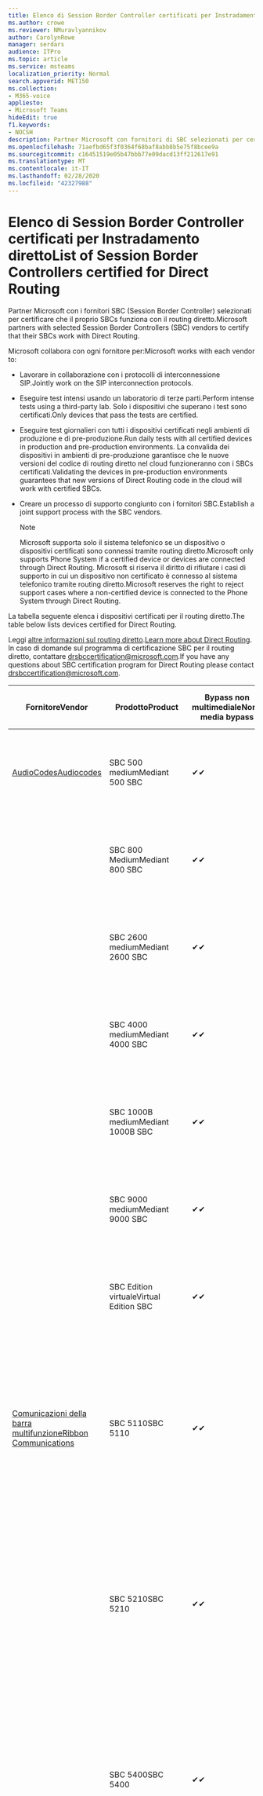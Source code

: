 ```yaml
---
title: Elenco di Session Border Controller certificati per Instradamento diretto
ms.author: crowe
ms.reviewer: NMuravlyannikov
author: CarolynRowe
manager: serdars
audience: ITPro
ms.topic: article
ms.service: msteams
localization_priority: Normal
search.appverid: MET150
ms.collection:
- M365-voice
appliesto:
- Microsoft Teams
hideEdit: true
f1.keywords:
- NOCSH
description: Partner Microsoft con fornitori di SBC selezionati per certificare il lavoro di SBCs con il routing diretto.
ms.openlocfilehash: 71aefbd65f3f0364f68baf8abb8b5e75f8bcee9a
ms.sourcegitcommit: c16451519e05b47bbb77e09dacd13ff212617e91
ms.translationtype: MT
ms.contentlocale: it-IT
ms.lasthandoff: 02/28/2020
ms.locfileid: "42327988"
---
```

# <a name="list-of-session-border-controllers-certified-for-direct-routing"></a><span data-ttu-id="07171-103">Elenco di Session Border Controller certificati per Instradamento diretto</span><span class="sxs-lookup"><span data-stu-id="07171-103">List of Session Border Controllers certified for Direct Routing</span></span>

<span data-ttu-id="07171-104">Partner Microsoft con i fornitori SBC (Session Border Controller) selezionati per certificare che il proprio SBCs funziona con il routing diretto.</span><span class="sxs-lookup"><span data-stu-id="07171-104">Microsoft partners with selected Session Border Controllers (SBC) vendors to certify that their SBCs work with Direct Routing.</span></span> 

<span data-ttu-id="07171-105">Microsoft collabora con ogni fornitore per:</span><span class="sxs-lookup"><span data-stu-id="07171-105">Microsoft works with each vendor to:</span></span> 

- <span data-ttu-id="07171-106">Lavorare in collaborazione con i protocolli di interconnessione SIP.</span><span class="sxs-lookup"><span data-stu-id="07171-106">Jointly work on the SIP interconnection protocols.</span></span>
- <span data-ttu-id="07171-107">Eseguire test intensi usando un laboratorio di terze parti.</span><span class="sxs-lookup"><span data-stu-id="07171-107">Perform intense tests using a third-party lab.</span></span> <span data-ttu-id="07171-108">Solo i dispositivi che superano i test sono certificati.</span><span class="sxs-lookup"><span data-stu-id="07171-108">Only devices that pass the tests are certified.</span></span> 
- <span data-ttu-id="07171-109">Eseguire test giornalieri con tutti i dispositivi certificati negli ambienti di produzione e di pre-produzione.</span><span class="sxs-lookup"><span data-stu-id="07171-109">Run daily tests with all certified devices in production and pre-production environments.</span></span> <span data-ttu-id="07171-110">La convalida dei dispositivi in ambienti di pre-produzione garantisce che le nuove versioni del codice di routing diretto nel cloud funzioneranno con i SBCs certificati.</span><span class="sxs-lookup"><span data-stu-id="07171-110">Validating the devices in pre-production environments guarantees that new versions of Direct Routing code in the cloud will work with certified SBCs.</span></span> 
- <span data-ttu-id="07171-111">Creare un processo di supporto congiunto con i fornitori SBC.</span><span class="sxs-lookup"><span data-stu-id="07171-111">Establish a joint support process with the SBC vendors.</span></span>


  > [!NOTE]
  > <span data-ttu-id="07171-112">Microsoft supporta solo il sistema telefonico se un dispositivo o dispositivi certificati sono connessi tramite routing diretto.</span><span class="sxs-lookup"><span data-stu-id="07171-112">Microsoft only supports Phone System if a certified device or devices are connected through Direct Routing.</span></span> <span data-ttu-id="07171-113">Microsoft si riserva il diritto di rifiutare i casi di supporto in cui un dispositivo non certificato è connesso al sistema telefonico tramite routing diretto.</span><span class="sxs-lookup"><span data-stu-id="07171-113">Microsoft reserves the right to reject support cases where a non-certified device is connected to the Phone System through Direct Routing.</span></span> 

<span data-ttu-id="07171-114">La tabella seguente elenca i dispositivi certificati per il routing diretto.</span><span class="sxs-lookup"><span data-stu-id="07171-114">The table below lists devices certified for Direct Routing.</span></span> 

<span data-ttu-id="07171-115">Leggi [altre informazioni sul routing diretto](https://aka.ms/dr).</span><span class="sxs-lookup"><span data-stu-id="07171-115">[Learn more about Direct Routing](https://aka.ms/dr).</span></span> <span data-ttu-id="07171-116">In caso di domande sul programma di certificazione SBC per il routing diretto, contattare drsbccertification@microsoft.com.</span><span class="sxs-lookup"><span data-stu-id="07171-116">If you have any questions about SBC certification program for Direct Routing please contact drsbccertification@microsoft.com.</span></span>


|                                                       <span data-ttu-id="07171-117">Fornitore</span><span class="sxs-lookup"><span data-stu-id="07171-117">Vendor</span></span>                                                        |       <span data-ttu-id="07171-118">Prodotto</span><span class="sxs-lookup"><span data-stu-id="07171-118">Product</span></span>       | <span data-ttu-id="07171-119">Bypass non multimediale</span><span class="sxs-lookup"><span data-stu-id="07171-119">Non-media bypass</span></span> | <span data-ttu-id="07171-120">Bypass multimediale</span><span class="sxs-lookup"><span data-stu-id="07171-120">Media bypass</span></span> | <span data-ttu-id="07171-121">Versione software</span><span class="sxs-lookup"><span data-stu-id="07171-121">Software version</span></span> | <span data-ttu-id="07171-122">Convalidati con i provider di E911</span><span class="sxs-lookup"><span data-stu-id="07171-122">Validated with E911 providers</span></span> | <span data-ttu-id="07171-123">In grado di ELIN</span><span class="sxs-lookup"><span data-stu-id="07171-123">ELIN capable</span></span>
|---------------------------------------------------------------------------------------------------------------------|---------------------|------------------|--------------|------------------|-----------------|------------------|
| [<span data-ttu-id="07171-124">AudioCodes</span><span class="sxs-lookup"><span data-stu-id="07171-124">Audiocodes</span></span>](https://www.audiocodes.com/solutions-products/products/products-for-microsoft-365/direct-routing-for-microsoft-teams) |   <span data-ttu-id="07171-125">SBC 500 medium</span><span class="sxs-lookup"><span data-stu-id="07171-125">Mediant 500 SBC</span></span>   |     <span data-ttu-id="07171-126">&#10004;</span><span class="sxs-lookup"><span data-stu-id="07171-126">&#10004;</span></span>     |   <span data-ttu-id="07171-127">&#10004;</span><span class="sxs-lookup"><span data-stu-id="07171-127">&#10004;</span></span>    |  <span data-ttu-id="07171-128">7.20 a. 250</span><span class="sxs-lookup"><span data-stu-id="07171-128">7.20A.250</span></span>   | <ul> <li> <span data-ttu-id="07171-129">Routing della posizione dinamica della larghezza di banda</span><span class="sxs-lookup"><span data-stu-id="07171-129">Bandwidth Dynamic Location Routing</span></span> </li> </ul>
|                                                                                                                     |   <span data-ttu-id="07171-130">SBC 800 Medium</span><span class="sxs-lookup"><span data-stu-id="07171-130">Mediant 800 SBC</span></span>   |     <span data-ttu-id="07171-131">&#10004;</span><span class="sxs-lookup"><span data-stu-id="07171-131">&#10004;</span></span>     |   <span data-ttu-id="07171-132">&#10004;</span><span class="sxs-lookup"><span data-stu-id="07171-132">&#10004;</span></span>     |  <span data-ttu-id="07171-133">7.20 a. 250</span><span class="sxs-lookup"><span data-stu-id="07171-133">7.20A.250</span></span>   |  <ul> <li> <span data-ttu-id="07171-134">Routing della posizione dinamica della larghezza di banda</span><span class="sxs-lookup"><span data-stu-id="07171-134">Bandwidth Dynamic Location Routing</span></span> </li> </ul>  |    |
|                                                                                                                     |  <span data-ttu-id="07171-135">SBC 2600 medium</span><span class="sxs-lookup"><span data-stu-id="07171-135">Mediant 2600 SBC</span></span>   |     <span data-ttu-id="07171-136">&#10004;</span><span class="sxs-lookup"><span data-stu-id="07171-136">&#10004;</span></span>     |   <span data-ttu-id="07171-137">&#10004;</span><span class="sxs-lookup"><span data-stu-id="07171-137">&#10004;</span></span>    |  <span data-ttu-id="07171-138">7.20 a. 250</span><span class="sxs-lookup"><span data-stu-id="07171-138">7.20A.250</span></span>   |   <ul> <li> <span data-ttu-id="07171-139">Routing della posizione dinamica della larghezza di banda</span><span class="sxs-lookup"><span data-stu-id="07171-139">Bandwidth Dynamic Location Routing</span></span> </li> </ul>  |    |    
|                                                                                                                     |  <span data-ttu-id="07171-140">SBC 4000 medium</span><span class="sxs-lookup"><span data-stu-id="07171-140">Mediant 4000 SBC</span></span>   |     <span data-ttu-id="07171-141">&#10004;</span><span class="sxs-lookup"><span data-stu-id="07171-141">&#10004;</span></span>     |   <span data-ttu-id="07171-142">&#10004;</span><span class="sxs-lookup"><span data-stu-id="07171-142">&#10004;</span></span>     |  <span data-ttu-id="07171-143">7.20 a. 250</span><span class="sxs-lookup"><span data-stu-id="07171-143">7.20A.250</span></span>   |   <ul> <li> <span data-ttu-id="07171-144">Routing della posizione dinamica della larghezza di banda</span><span class="sxs-lookup"><span data-stu-id="07171-144">Bandwidth Dynamic Location Routing</span></span> </li> </ul>  |    |    
|                                                                                                                     | <span data-ttu-id="07171-145">SBC 1000B medium</span><span class="sxs-lookup"><span data-stu-id="07171-145">Mediant 1000B  SBC</span></span>  |     <span data-ttu-id="07171-146">&#10004;</span><span class="sxs-lookup"><span data-stu-id="07171-146">&#10004;</span></span>     |   <span data-ttu-id="07171-147">In sospeso</span><span class="sxs-lookup"><span data-stu-id="07171-147">Pending</span></span>     |  <span data-ttu-id="07171-148">7.20 a. 250</span><span class="sxs-lookup"><span data-stu-id="07171-148">7.20A.250</span></span>  |  <ul> <li> <span data-ttu-id="07171-149">Routing della posizione dinamica della larghezza di banda</span><span class="sxs-lookup"><span data-stu-id="07171-149">Bandwidth Dynamic Location Routing</span></span> </li> </ul>  |    |    
|                                                                                                                     | <span data-ttu-id="07171-150">SBC 9000 medium</span><span class="sxs-lookup"><span data-stu-id="07171-150">Mediant 9000  SBC</span></span>  |     <span data-ttu-id="07171-151">&#10004;</span><span class="sxs-lookup"><span data-stu-id="07171-151">&#10004;</span></span>     |   <span data-ttu-id="07171-152">&#10004;</span><span class="sxs-lookup"><span data-stu-id="07171-152">&#10004;</span></span>     |  <span data-ttu-id="07171-153">7.20 a. 250</span><span class="sxs-lookup"><span data-stu-id="07171-153">7.20A.250</span></span>   | <ul> <li> <span data-ttu-id="07171-154">Routing della posizione dinamica della larghezza di banda</span><span class="sxs-lookup"><span data-stu-id="07171-154">Bandwidth Dynamic Location Routing</span></span> </li> </ul>    |    |                                                                       
|                                                                                                                     | <span data-ttu-id="07171-155">SBC Edition virtuale</span><span class="sxs-lookup"><span data-stu-id="07171-155">Virtual Edition SBC</span></span> |     <span data-ttu-id="07171-156">&#10004;</span><span class="sxs-lookup"><span data-stu-id="07171-156">&#10004;</span></span>     |   <span data-ttu-id="07171-157">&#10004;</span><span class="sxs-lookup"><span data-stu-id="07171-157">&#10004;</span></span>     |  <span data-ttu-id="07171-158">7.20 a. 250</span><span class="sxs-lookup"><span data-stu-id="07171-158">7.20A.250</span></span> |  <ul> <li> <span data-ttu-id="07171-159">Routing della posizione dinamica della larghezza di banda</span><span class="sxs-lookup"><span data-stu-id="07171-159">Bandwidth Dynamic Location Routing</span></span> </li> </ul>   |    |    
|  [<span data-ttu-id="07171-160">Comunicazioni della barra multifunzione</span><span class="sxs-lookup"><span data-stu-id="07171-160">Ribbon Communications</span></span>](https://ribboncommunications.com/solutions/enterprise-solutions/microsoft-skype-business)  |      <span data-ttu-id="07171-161">SBC 5110</span><span class="sxs-lookup"><span data-stu-id="07171-161">SBC 5110</span></span>       |     <span data-ttu-id="07171-162">&#10004;</span><span class="sxs-lookup"><span data-stu-id="07171-162">&#10004;</span></span>     |   <span data-ttu-id="07171-163">&#10004;</span><span class="sxs-lookup"><span data-stu-id="07171-163">&#10004;</span></span>    |       <span data-ttu-id="07171-164">7,2</span><span class="sxs-lookup"><span data-stu-id="07171-164">7.2</span></span>       | <ul> <li> <span data-ttu-id="07171-165">Routing della posizione dinamica della larghezza di banda</span><span class="sxs-lookup"><span data-stu-id="07171-165">Bandwidth Dynamic Location Routing</span></span> </li> <li><span data-ttu-id="07171-166">Intrado ERS</span><span class="sxs-lookup"><span data-stu-id="07171-166">Intrado ERS</span></span> </li> <li><span data-ttu-id="07171-167">Intrado EGW</span><span class="sxs-lookup"><span data-stu-id="07171-167">Intrado EGW</span></span></li> <li> <span data-ttu-id="07171-168">Mobilità Horizon per Sky rossa</span><span class="sxs-lookup"><span data-stu-id="07171-168">Red Sky Horizon Mobility</span></span> </li>  </ul> |   <span data-ttu-id="07171-169">No</span><span class="sxs-lookup"><span data-stu-id="07171-169">No</span></span> |    
|                                                                                                                     |      <span data-ttu-id="07171-170">SBC 5210</span><span class="sxs-lookup"><span data-stu-id="07171-170">SBC 5210</span></span>       |     <span data-ttu-id="07171-171">&#10004;</span><span class="sxs-lookup"><span data-stu-id="07171-171">&#10004;</span></span>     |  <span data-ttu-id="07171-172">&#10004;</span><span class="sxs-lookup"><span data-stu-id="07171-172">&#10004;</span></span>    |       <span data-ttu-id="07171-173">7,2</span><span class="sxs-lookup"><span data-stu-id="07171-173">7.2</span></span>       |  <ul> <li> <span data-ttu-id="07171-174">Routing della posizione dinamica della larghezza di banda</span><span class="sxs-lookup"><span data-stu-id="07171-174">Bandwidth Dynamic Location Routing</span></span> </li> <li><span data-ttu-id="07171-175">Intrado ERS</span><span class="sxs-lookup"><span data-stu-id="07171-175">Intrado ERS</span></span> </li> <li><span data-ttu-id="07171-176">Intrado EGW</span><span class="sxs-lookup"><span data-stu-id="07171-176">Intrado EGW</span></span></li> <li> <span data-ttu-id="07171-177">Mobilità Horizon per Sky rossa</span><span class="sxs-lookup"><span data-stu-id="07171-177">Red Sky Horizon Mobility</span></span> </li> </ul> | <span data-ttu-id="07171-178">No</span><span class="sxs-lookup"><span data-stu-id="07171-178">No</span></span>   |    
|                                                                                                                     |      <span data-ttu-id="07171-179">SBC 5400</span><span class="sxs-lookup"><span data-stu-id="07171-179">SBC 5400</span></span>       |     <span data-ttu-id="07171-180">&#10004;</span><span class="sxs-lookup"><span data-stu-id="07171-180">&#10004;</span></span>     |   <span data-ttu-id="07171-181">&#10004;</span><span class="sxs-lookup"><span data-stu-id="07171-181">&#10004;</span></span>   |       <span data-ttu-id="07171-182">7,2</span><span class="sxs-lookup"><span data-stu-id="07171-182">7.2</span></span>       |  <ul> <li> <span data-ttu-id="07171-183">Routing della posizione dinamica della larghezza di banda</span><span class="sxs-lookup"><span data-stu-id="07171-183">Bandwidth Dynamic Location Routing</span></span> </li><li><span data-ttu-id="07171-184">Intrado ERS</span><span class="sxs-lookup"><span data-stu-id="07171-184">Intrado ERS</span></span> </li> <li><span data-ttu-id="07171-185">Intrado EGW</span><span class="sxs-lookup"><span data-stu-id="07171-185">Intrado EGW</span></span></li> <li> <span data-ttu-id="07171-186">Mobilità Horizon per Sky rossa</span><span class="sxs-lookup"><span data-stu-id="07171-186">Red Sky Horizon Mobility</span></span> </li> </ul>  |<span data-ttu-id="07171-187">No</span><span class="sxs-lookup"><span data-stu-id="07171-187">No</span></span>|    
|                                                                                                                     |      <span data-ttu-id="07171-188">SBC 7000</span><span class="sxs-lookup"><span data-stu-id="07171-188">SBC 7000</span></span>       |     <span data-ttu-id="07171-189">&#10004;</span><span class="sxs-lookup"><span data-stu-id="07171-189">&#10004;</span></span>     |   <span data-ttu-id="07171-190">&#10004;</span><span class="sxs-lookup"><span data-stu-id="07171-190">&#10004;</span></span>    |       <span data-ttu-id="07171-191">7,2</span><span class="sxs-lookup"><span data-stu-id="07171-191">7.2</span></span>       |   <ul> <li> <span data-ttu-id="07171-192">Routing della posizione dinamica della larghezza di banda</span><span class="sxs-lookup"><span data-stu-id="07171-192">Bandwidth Dynamic Location Routing</span></span> </li> <li><span data-ttu-id="07171-193">Intrado ERS</span><span class="sxs-lookup"><span data-stu-id="07171-193">Intrado ERS</span></span> </li> <li><span data-ttu-id="07171-194">Intrado EGW</span><span class="sxs-lookup"><span data-stu-id="07171-194">Intrado EGW</span></span></li> <li> <span data-ttu-id="07171-195">Mobilità Horizon per Sky rossa</span><span class="sxs-lookup"><span data-stu-id="07171-195">Red Sky Horizon Mobility</span></span> </li> </ul> |  <span data-ttu-id="07171-196">No</span><span class="sxs-lookup"><span data-stu-id="07171-196">No</span></span>  |    
|                                                                                                                     |       <span data-ttu-id="07171-197">SBC SWe</span><span class="sxs-lookup"><span data-stu-id="07171-197">SBC SWe</span></span>       |     <span data-ttu-id="07171-198">&#10004;</span><span class="sxs-lookup"><span data-stu-id="07171-198">&#10004;</span></span>     |   <span data-ttu-id="07171-199">&#10004;</span><span class="sxs-lookup"><span data-stu-id="07171-199">&#10004;</span></span>   |       <span data-ttu-id="07171-200">7,2</span><span class="sxs-lookup"><span data-stu-id="07171-200">7.2</span></span>       |   <ul> <li> <span data-ttu-id="07171-201">Routing della posizione dinamica della larghezza di banda</span><span class="sxs-lookup"><span data-stu-id="07171-201">Bandwidth Dynamic Location Routing</span></span> </li> <li><span data-ttu-id="07171-202">Intrado ERS</span><span class="sxs-lookup"><span data-stu-id="07171-202">Intrado ERS</span></span> </li> <li><span data-ttu-id="07171-203">Intrado EGW</span><span class="sxs-lookup"><span data-stu-id="07171-203">Intrado EGW</span></span></li> <li> <span data-ttu-id="07171-204">Mobilità Horizon per Sky rossa</span><span class="sxs-lookup"><span data-stu-id="07171-204">Red Sky Horizon Mobility</span></span> </li> </ul> |   <span data-ttu-id="07171-205">No</span><span class="sxs-lookup"><span data-stu-id="07171-205">No</span></span> |    
|                                                                                                                     |      <span data-ttu-id="07171-206">SBC 1000</span><span class="sxs-lookup"><span data-stu-id="07171-206">SBC 1000</span></span>       |     <span data-ttu-id="07171-207">&#10004;</span><span class="sxs-lookup"><span data-stu-id="07171-207">&#10004;</span></span>     |   <span data-ttu-id="07171-208">&#10004;</span><span class="sxs-lookup"><span data-stu-id="07171-208">&#10004;</span></span>    |      <span data-ttu-id="07171-209">8.0.3 (Build 537)</span><span class="sxs-lookup"><span data-stu-id="07171-209">8.0.3 (build 537)</span></span>     |  <ul> <li> <span data-ttu-id="07171-210">Routing della posizione dinamica della larghezza di banda</span><span class="sxs-lookup"><span data-stu-id="07171-210">Bandwidth Dynamic Location Routing</span></span> </li> <li> <span data-ttu-id="07171-211">Intrado ERS</span><span class="sxs-lookup"><span data-stu-id="07171-211">Intrado ERS</span></span> </li> <li><span data-ttu-id="07171-212">Intrado EGW</span><span class="sxs-lookup"><span data-stu-id="07171-212">Intrado EGW</span></span> </li> <li> <span data-ttu-id="07171-213">Mobilità Horizon per Sky rossa</span><span class="sxs-lookup"><span data-stu-id="07171-213">Red Sky Horizon Mobility</span></span> </li> </ul>   |         |    
|                                                                                                                     |      <span data-ttu-id="07171-214">SBC 2000</span><span class="sxs-lookup"><span data-stu-id="07171-214">SBC 2000</span></span>       |     <span data-ttu-id="07171-215">&#10004;</span><span class="sxs-lookup"><span data-stu-id="07171-215">&#10004;</span></span>     |   <span data-ttu-id="07171-216">&#10004;</span><span class="sxs-lookup"><span data-stu-id="07171-216">&#10004;</span></span>   |     <span data-ttu-id="07171-217">8.0.3 (Build 537)</span><span class="sxs-lookup"><span data-stu-id="07171-217">8.0.3 (build 537)</span></span>     |  <ul> <li> <span data-ttu-id="07171-218">Routing della posizione dinamica della larghezza di banda</span><span class="sxs-lookup"><span data-stu-id="07171-218">Bandwidth Dynamic Location Routing</span></span> </li> <li> <span data-ttu-id="07171-219">Intrado ERS</span><span class="sxs-lookup"><span data-stu-id="07171-219">Intrado ERS</span></span> </li> <li><span data-ttu-id="07171-220">Intrado EGW</span><span class="sxs-lookup"><span data-stu-id="07171-220">Intrado EGW</span></span> </li> <li> <span data-ttu-id="07171-221">Mobilità Horizon per Sky rossa</span><span class="sxs-lookup"><span data-stu-id="07171-221">Red Sky Horizon Mobility</span></span> </li> </ul>   |           |    
|                                                                                                                     |    <span data-ttu-id="07171-222">SBC SWe Lite</span><span class="sxs-lookup"><span data-stu-id="07171-222">SBC SWe Lite</span></span>     |     <span data-ttu-id="07171-223">&#10004;</span><span class="sxs-lookup"><span data-stu-id="07171-223">&#10004;</span></span>     |  <span data-ttu-id="07171-224">&#10004;</span><span class="sxs-lookup"><span data-stu-id="07171-224">&#10004;</span></span>    |      <span data-ttu-id="07171-225">8.0.3 (Build 216)</span><span class="sxs-lookup"><span data-stu-id="07171-225">8.0.3 (build 216)</span></span>    |  <ul> <li> <span data-ttu-id="07171-226">Routing della posizione dinamica della larghezza di banda</span><span class="sxs-lookup"><span data-stu-id="07171-226">Bandwidth Dynamic Location Routing</span></span> </li> <li> <span data-ttu-id="07171-227">Intrado ERS</span><span class="sxs-lookup"><span data-stu-id="07171-227">Intrado ERS</span></span> </li> <li><span data-ttu-id="07171-228">Intrado EGW</span><span class="sxs-lookup"><span data-stu-id="07171-228">Intrado EGW</span></span> </li> <li> <span data-ttu-id="07171-229">Mobilità Horizon per Sky rossa</span><span class="sxs-lookup"><span data-stu-id="07171-229">Red Sky Horizon Mobility</span></span> </li> </ul>    |           |   
| | <span data-ttu-id="07171-230">Serie Edgemarc</span><span class="sxs-lookup"><span data-stu-id="07171-230">Edgemarc Series</span></span> |  <span data-ttu-id="07171-231">&#10004;</span><span class="sxs-lookup"><span data-stu-id="07171-231">&#10004;</span></span> | | <span data-ttu-id="07171-232">15.6.1</span><span class="sxs-lookup"><span data-stu-id="07171-232">15.6.1</span></span> | 
|                     [<span data-ttu-id="07171-233">Thinktel</span><span class="sxs-lookup"><span data-stu-id="07171-233">Thinktel</span></span>](https://www.thinktel.ca/services/think-365/think-365-overview/)                      |    <span data-ttu-id="07171-234">Think 365 SBC</span><span class="sxs-lookup"><span data-stu-id="07171-234">Think 365 SBC</span></span>    |     <span data-ttu-id="07171-235">&#10004;</span><span class="sxs-lookup"><span data-stu-id="07171-235">&#10004;</span></span>     |        <span data-ttu-id="07171-236">In sospeso</span><span class="sxs-lookup"><span data-stu-id="07171-236">Pending</span></span>   |       <span data-ttu-id="07171-237">V 1.4</span><span class="sxs-lookup"><span data-stu-id="07171-237">V1.4</span></span>       |     |    |    
|                     [<span data-ttu-id="07171-238">Oracle</span><span class="sxs-lookup"><span data-stu-id="07171-238">Oracle</span></span>](https://www.oracle.com/industries/communications/enterprise-session-border-controller/microsoft.html)                      |    <span data-ttu-id="07171-239">AP 1100</span><span class="sxs-lookup"><span data-stu-id="07171-239">AP 1100</span></span>      |    <span data-ttu-id="07171-240">&#10004;</span><span class="sxs-lookup"><span data-stu-id="07171-240">&#10004;</span></span>     |    <span data-ttu-id="07171-241">&#10004;</span><span class="sxs-lookup"><span data-stu-id="07171-241">&#10004;</span></span>    |   <span data-ttu-id="07171-242">8.3.0.0.1</span><span class="sxs-lookup"><span data-stu-id="07171-242">8.3.0.0.1</span></span> |   <ul> <li> <span data-ttu-id="07171-243">Routing della posizione dinamica della larghezza di banda</span><span class="sxs-lookup"><span data-stu-id="07171-243">Bandwidth Dynamic Location Routing</span></span> </li>  <li> <span data-ttu-id="07171-244">Intrado ERS</span><span class="sxs-lookup"><span data-stu-id="07171-244">Intrado ERS</span></span> </li> <li><span data-ttu-id="07171-245">Intrado EGW</span><span class="sxs-lookup"><span data-stu-id="07171-245">Intrado EGW</span></span> </li> </ul>   |    |    
|                                                                                                                    |    <span data-ttu-id="07171-246">AP 3900</span><span class="sxs-lookup"><span data-stu-id="07171-246">AP 3900</span></span>           |    <span data-ttu-id="07171-247">&#10004;</span><span class="sxs-lookup"><span data-stu-id="07171-247">&#10004;</span></span>     |    <span data-ttu-id="07171-248">&#10004;</span><span class="sxs-lookup"><span data-stu-id="07171-248">&#10004;</span></span>   |   <span data-ttu-id="07171-249">8.3.0.0.1</span><span class="sxs-lookup"><span data-stu-id="07171-249">8.3.0.0.1</span></span>  |  <ul> <li> <span data-ttu-id="07171-250">Routing della posizione dinamica della larghezza di banda</span><span class="sxs-lookup"><span data-stu-id="07171-250">Bandwidth Dynamic Location Routing</span></span> </li>  <li> <span data-ttu-id="07171-251">Intrado ERS</span><span class="sxs-lookup"><span data-stu-id="07171-251">Intrado ERS</span></span> </li> <li><span data-ttu-id="07171-252">Intrado EGW</span><span class="sxs-lookup"><span data-stu-id="07171-252">Intrado EGW</span></span> </li> </ul>  |    |    
|                                                                                                                    |      <span data-ttu-id="07171-253">AP 4600</span><span class="sxs-lookup"><span data-stu-id="07171-253">AP 4600</span></span>         |    <span data-ttu-id="07171-254">&#10004;</span><span class="sxs-lookup"><span data-stu-id="07171-254">&#10004;</span></span>   |    <span data-ttu-id="07171-255">&#10004;</span><span class="sxs-lookup"><span data-stu-id="07171-255">&#10004;</span></span>     |     <span data-ttu-id="07171-256">8.3.0.0.1</span><span class="sxs-lookup"><span data-stu-id="07171-256">8.3.0.0.1</span></span>  |   <ul> <li> <span data-ttu-id="07171-257">Routing della posizione dinamica della larghezza di banda</span><span class="sxs-lookup"><span data-stu-id="07171-257">Bandwidth Dynamic Location Routing</span></span> </li>  <li> <span data-ttu-id="07171-258">Intrado ERS</span><span class="sxs-lookup"><span data-stu-id="07171-258">Intrado ERS</span></span> </li> <li><span data-ttu-id="07171-259">Intrado EGW</span><span class="sxs-lookup"><span data-stu-id="07171-259">Intrado EGW</span></span> </li> </ul>  |    |    
|                                                                                                                    |      <span data-ttu-id="07171-260">AP 6300</span><span class="sxs-lookup"><span data-stu-id="07171-260">AP 6300</span></span>         |    <span data-ttu-id="07171-261">&#10004;</span><span class="sxs-lookup"><span data-stu-id="07171-261">&#10004;</span></span>   |    <span data-ttu-id="07171-262">&#10004;</span><span class="sxs-lookup"><span data-stu-id="07171-262">&#10004;</span></span>     |     <span data-ttu-id="07171-263">8.3.0.0.1</span><span class="sxs-lookup"><span data-stu-id="07171-263">8.3.0.0.1</span></span>  |  <ul> <li> <span data-ttu-id="07171-264">Routing della posizione dinamica della larghezza di banda</span><span class="sxs-lookup"><span data-stu-id="07171-264">Bandwidth Dynamic Location Routing</span></span> </li> <li> <span data-ttu-id="07171-265">Intrado ERS</span><span class="sxs-lookup"><span data-stu-id="07171-265">Intrado ERS</span></span> </li> <li><span data-ttu-id="07171-266">Intrado EGW</span><span class="sxs-lookup"><span data-stu-id="07171-266">Intrado EGW</span></span> </li> </ul>   |    |    
|                                                                                                                   |      <span data-ttu-id="07171-267">AP 6350</span><span class="sxs-lookup"><span data-stu-id="07171-267">AP 6350</span></span>           |    <span data-ttu-id="07171-268">&#10004;</span><span class="sxs-lookup"><span data-stu-id="07171-268">&#10004;</span></span>   |    <span data-ttu-id="07171-269">&#10004;</span><span class="sxs-lookup"><span data-stu-id="07171-269">&#10004;</span></span>    |     <span data-ttu-id="07171-270">8.3.0.0.1</span><span class="sxs-lookup"><span data-stu-id="07171-270">8.3.0.0.1</span></span>  |   <ul> <li> <span data-ttu-id="07171-271">Routing della posizione dinamica della larghezza di banda</span><span class="sxs-lookup"><span data-stu-id="07171-271">Bandwidth Dynamic Location Routing</span></span> </li> <li> <span data-ttu-id="07171-272">Intrado ERS</span><span class="sxs-lookup"><span data-stu-id="07171-272">Intrado ERS</span></span> </li> <li><span data-ttu-id="07171-273">Intrado EGW</span><span class="sxs-lookup"><span data-stu-id="07171-273">Intrado EGW</span></span> </li> </ul>  |    |                                            
|                                                                                                                    |      <span data-ttu-id="07171-274">VME</span><span class="sxs-lookup"><span data-stu-id="07171-274">VME</span></span>           |    <span data-ttu-id="07171-275">&#10004;</span><span class="sxs-lookup"><span data-stu-id="07171-275">&#10004;</span></span>    |    <span data-ttu-id="07171-276">&#10004;</span><span class="sxs-lookup"><span data-stu-id="07171-276">&#10004;</span></span>    |     <span data-ttu-id="07171-277">8.3.0.0.1</span><span class="sxs-lookup"><span data-stu-id="07171-277">8.3.0.0.1</span></span>   |   <ul> <li> <span data-ttu-id="07171-278">Routing della posizione dinamica della larghezza di banda</span><span class="sxs-lookup"><span data-stu-id="07171-278">Bandwidth Dynamic Location Routing</span></span> </li> <li> <span data-ttu-id="07171-279">Intrado ERS</span><span class="sxs-lookup"><span data-stu-id="07171-279">Intrado ERS</span></span> </li> <li><span data-ttu-id="07171-280">Intrado EGW</span><span class="sxs-lookup"><span data-stu-id="07171-280">Intrado EGW</span></span> </li> </ul>   |    |    
|                     [<span data-ttu-id="07171-281">TE-SYSTEMS</span><span class="sxs-lookup"><span data-stu-id="07171-281">TE-SYSTEMS</span></span>](https://www.anynode.de/anynode-and-microsoft-teams/)                               |     <span data-ttu-id="07171-282">anynode</span><span class="sxs-lookup"><span data-stu-id="07171-282">anynode</span></span>         |     <span data-ttu-id="07171-283">&#10004;</span><span class="sxs-lookup"><span data-stu-id="07171-283">&#10004;</span></span>   |  <span data-ttu-id="07171-284">&#10004;</span><span class="sxs-lookup"><span data-stu-id="07171-284">&#10004;</span></span>   |      <span data-ttu-id="07171-285">v 3.16.2</span><span class="sxs-lookup"><span data-stu-id="07171-285">v3.16.2</span></span>      |     |    |    


<span data-ttu-id="07171-286">La tabella seguente elenca i dispositivi verificati per l'interoperabilità tra il routing diretto e i dispositivi analogici.</span><span class="sxs-lookup"><span data-stu-id="07171-286">The following table lists devices that are verified for interoperability between Direct Routing and Analog Devices.</span></span>

|                                                       <span data-ttu-id="07171-287">Fornitore</span><span class="sxs-lookup"><span data-stu-id="07171-287">Vendor</span></span>                                                        |       <span data-ttu-id="07171-288">Prodotto</span><span class="sxs-lookup"><span data-stu-id="07171-288">Product</span></span>       | <span data-ttu-id="07171-289">Verificato</span><span class="sxs-lookup"><span data-stu-id="07171-289">Verified</span></span>
|---------------------------------------------------------------------------------------------------------------------|---------------------|------------------|
| [<span data-ttu-id="07171-290">AudioCodes</span><span class="sxs-lookup"><span data-stu-id="07171-290">Audiocodes</span></span>](https://www.audiocodes.com/solutions-products/products/products-for-microsoft-365/direct-routing-for-microsoft-teams) |   [<span data-ttu-id="07171-291">ATA-1</span><span class="sxs-lookup"><span data-stu-id="07171-291">ATA-1</span></span>](https://www.audiocodes.com/media/2373/mp-1xx-and-mp-124-datasheet.pdf)   |     <span data-ttu-id="07171-292">&#10004;</span><span class="sxs-lookup"><span data-stu-id="07171-292">&#10004;</span></span>     |

<span data-ttu-id="07171-293">Per darci feedback sui prodotti sui team, ad esempio le idee per le nuove funzionalità, Vedi [UserVoice](https://microsoftteams.uservoice.com) nota la certificazione concessa a una versione principale.</span><span class="sxs-lookup"><span data-stu-id="07171-293">To give us product feedback about Teams, such as ideas for new features, see [Uservoice](https://microsoftteams.uservoice.com) Note the certification granted to a major version.</span></span> <span data-ttu-id="07171-294">Ciò significa che il firmware con qualsiasi numero nel firmware SBC successivo alla versione principale è supportato.</span><span class="sxs-lookup"><span data-stu-id="07171-294">That means that firmware with any number in the SBC firmware following the major version is supported.</span></span>
